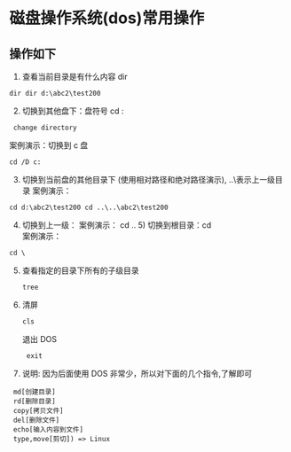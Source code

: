 # 磁盘操作系统(dos)常用操作

## 操作如下

1. 查看当前目录是有什么内容 dir

  ```
  dir dir d:\abc2\test200
  ```

  
2. 切换到其他盘下：盘符号 cd :

  ```
   change directory
  ```

  案例演示：切换到 c 盘 

  ```
  cd /D c:
  ```

  
3. 切换到当前盘的其他目录下 (使用相对路径和绝对路径演示), ..\表示上一级目录
  案例演示： 

  ```
  cd d:\abc2\test200 cd ..\..\abc2\test200
  ```

  
4. 切换到上一级：
  案例演示： cd .. 5) 切换到根目录：cd \
  案例演示：

  ```
  cd \
  ```

  
5. 查看指定的目录下所有的子级目录 

   ```
   tree
   ```

   
6. 清屏 

   ```
   cls 
   ```

   退出 DOS

   ```
    exit
   ```

   
7. 说明: 因为后面使用 DOS 非常少，所以对下面的几个指令,了解即可

  ```
   md[创建目录]
   rd[删除目录]
   copy[拷贝文件]
   del[删除文件]
   echo[输入内容到文件]
   type,move[剪切]) => Linux
  ```

  